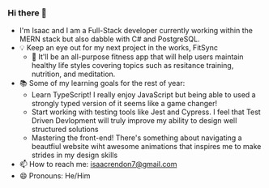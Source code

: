 ### Hi there 👋

- I'm Isaac and I am a Full-Stack developer currently working within the MERN stack but also dabble with C# and PostgreSQL.
- 💡 Keep an eye out for my next project in the works, FitSync
  - 💪 It'll be an all-purpose fitness app that will help users maintain healthy life styles covering topics such as resitance training, nutrition, and meditation.
- 📚 Some of my learning goals for the rest of year:
  - Learn TypeScript! I really enjoy JavaScript but being able to used a strongly typed version of it seems like a game changer!
  - Start working with testing tools like Jest and Cypress. I feel that Test Driven Devlopment will truly improve my ability to design well structured solutions 
  - Mastering the front-end! There's something about navigating a beautfiul website wiht awesome animations that inspires me to make strides in my design skills
- 📫 How to reach me: isaacrendon7@gmail.com
- 😄 Pronouns: He/Him

